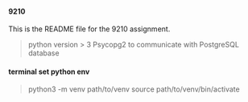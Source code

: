 #### 9210
This is the README file for the 9210 assignment.

> python version > 3
> Psycopg2 to communicate with PostgreSQL database



#### terminal set python env
> python3 -m venv path/to/venv
> source path/to/venv/bin/activate

